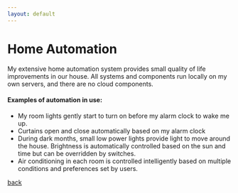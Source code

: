 ```yaml
---
layout: default
---
```


# Home Automation

My extensive home automation system provides small quality of life improvements in our house. All systems and components run locally on my own servers, and there are no cloud components. 

#### Examples of automation in use:

* My room lights gently start to turn on before my alarm clock to wake me up.
* Curtains open and close automatically based on my alarm clock
* During dark months, small low power lights provide light to move around the house. Brightness is automatically controlled based on the sun and time but can be overridden by switches.
* Air conditioning in each room is controlled intelligently based on multiple conditions and preferences set by users.

[back](./)